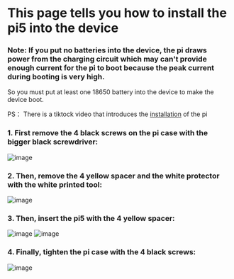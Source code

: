 # This page tells you how to install the pi5 into the device

### Note: If you put no batteries into the device, the pi draws power from the charging circuit which may can't provide enough current for the pi to boot because the peak current during booting is very high.
So you must put at least one 18650 battery into the device to make the device boot.  

PS： There is a tiktock video that introduces the [installation](https://www.tiktok.com/@h4ck1ng.me/video/7459517666387152150) of the pi

### 1. First remove the 4 black screws on the pi case with the bigger black screwdriver:  
![image](https://github.com/user-attachments/assets/f017cd49-897c-44b0-9a2c-63bb9f1540ee)

### 2. Then, remove the 4 yellow spacer and the white protector with the white printed tool:  
![image](https://github.com/user-attachments/assets/be2bbd22-05a1-4118-88b1-0660393ef9ac)

### 3. Then, insert the pi5 with the 4 yellow spacer: 
![image](https://github.com/user-attachments/assets/fe69a7e3-e85b-4178-b6d9-1faa49a5e315)
![image](https://github.com/user-attachments/assets/938219ed-a5fd-48c6-b3bf-0a6a09a348d6)

### 4. Finally, tighten the pi case with the 4 black screws:  
![image](https://github.com/user-attachments/assets/986fb8b6-4028-4786-be37-5ce853b9c687)

